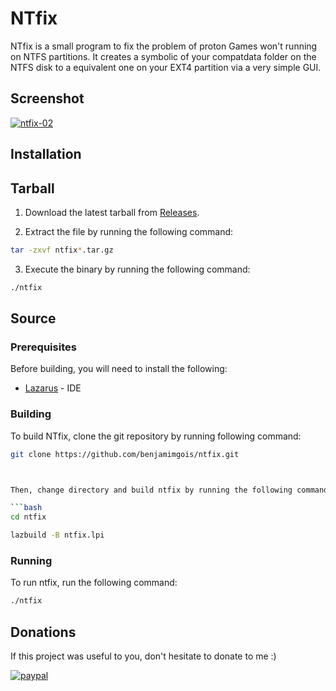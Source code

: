 # NTfix

NTfix is a small program to fix the problem of proton Games won't running on NTFS partitions. It creates a symbolic of your compatdata folder on the NTFS disk to a equivalent one on your EXT4 partition via a very simple GUI.


## Screenshot

<a href="https://ibb.co/d5zgtPb"><img src="https://i.ibb.co/W2Yt0kD/ntfix-02.png" alt="ntfix-02" border="0"></a>



## Installation 


## Tarball

1. Download the latest tarball from [Releases](https://github.com/benjamimgois/ntfix/releases).

2. Extract the file by running the following command:

```bash
tar -zxvf ntfix*.tar.gz
```

3. Execute the binary by running the following command:

```bash
./ntfix
```

## Source

### Prerequisites

Before building, you will need to install the following:

 - [Lazarus](https://github.com/graemeg/lazarus) - IDE

### Building

To build NTfix, clone the git repository by running following command:

```bash
git clone https://github.com/benjamimgois/ntfix.git



Then, change directory and build ntfix by running the following commands:

```bash
cd ntfix

lazbuild -B ntfix.lpi
```

### Running

To run ntfix, run the following command:

```bash
./ntfix
```


## Donations

If this project was useful to you, don't hesitate to donate to me :)

[![paypal](https://www.paypalobjects.com/en_US/i/btn/btn_donateCC_LG.gif)](https://www.paypal.com/cgi-bin/webscr?cmd=_s-xclick&hosted_button_id=Q5EYYEJ5NSJAU&source=url)


